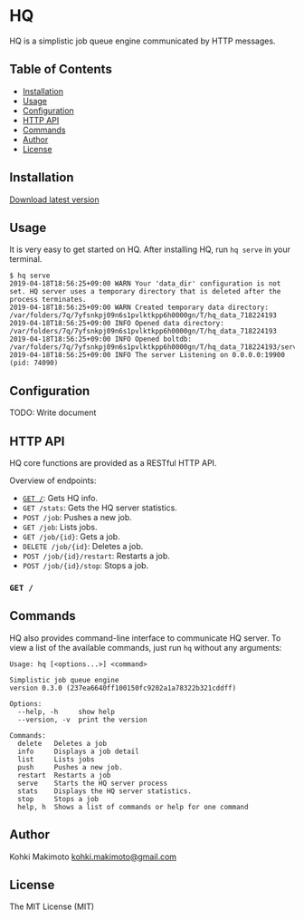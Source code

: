 # HQ

HQ is a simplistic job queue engine communicated by HTTP messages.

## Table of Contents

  - [Installation](#installation)
  - [Usage](#usage)
  - [Configuration](#configuration)
  - [HTTP API](#http-api)
  - [Commands](#commands)
  - [Author](#author)
  - [License](#license)

## Installation

[Download latest version](https://github.com/kohkimakimoto/hq/releases/latest)

## Usage

It is very easy to get started on HQ. After installing HQ, run `hq serve` in your terminal.

```
$ hq serve
2019-04-18T18:56:25+09:00 WARN Your 'data_dir' configuration is not set. HQ server uses a temporary directory that is deleted after the process terminates.
2019-04-18T18:56:25+09:00 WARN Created temporary data directory: /var/folders/7q/7yfsnkpj09n6s1pvlktkpp6h0000gn/T/hq_data_718224193
2019-04-18T18:56:25+09:00 INFO Opened data directory: /var/folders/7q/7yfsnkpj09n6s1pvlktkpp6h0000gn/T/hq_data_718224193
2019-04-18T18:56:25+09:00 INFO Opened boltdb: /var/folders/7q/7yfsnkpj09n6s1pvlktkpp6h0000gn/T/hq_data_718224193/server.bolt
2019-04-18T18:56:25+09:00 INFO The server Listening on 0.0.0.0:19900 (pid: 74090)
```

## Configuration

TODO: Write document

## HTTP API

HQ core functions are provided as a RESTful HTTP API.

Overview of endpoints:

* [`GET /`](#a): Gets HQ info.
* `GET /stats`: Gets the HQ server statistics.
* `POST /job`: Pushes a new job.
* `GET /job`: Lists jobs.
* `GET /job/{id}`: Gets a job.
* `DELETE /job/{id}`: Deletes a job.
* `POST /job/{id}/restart`: Restarts a job.
* `POST /job/{id}/stop`: Stops a job.

### `GET /`

## Commands

HQ also provides command-line interface to communicate HQ server. To view a list of the available commands, just run `hq` without any arguments:

```
Usage: hq [<options...>] <command>

Simplistic job queue engine
version 0.3.0 (237ea6640ff100150fc9202a1a78322b321cddff)

Options:
  --help, -h     show help
  --version, -v  print the version
  
Commands:
  delete   Deletes a job
  info     Displays a job detail
  list     Lists jobs
  push     Pushes a new job.
  restart  Restarts a job
  serve    Starts the HQ server process
  stats    Displays the HQ server statistics.
  stop     Stops a job
  help, h  Shows a list of commands or help for one command
```

## Author

Kohki Makimoto <kohki.makimoto@gmail.com>

## License

The MIT License (MIT)
